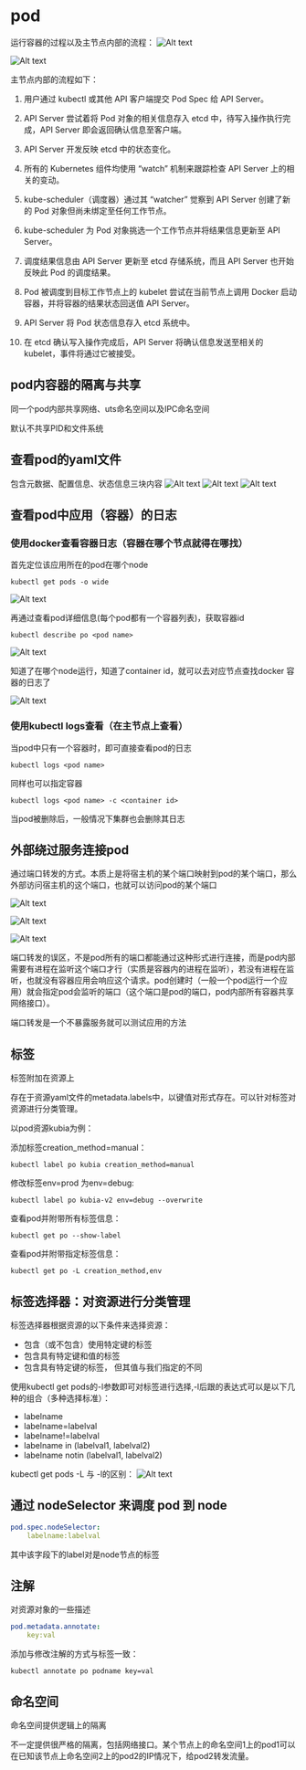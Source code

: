 # pod 

运行容器的过程以及主节点内部的流程：
![Alt text](image/image21.png)

![Alt text](image/image22.png)

主节点内部的流程如下：
1) 用户通过 kubectl 或其他 API 客户端提交 Pod Spec 给 API Server。

2) API Server 尝试着将 Pod 对象的相关信息存入 etcd 中，待写入操作执行完成，API Server 即会返回确认信息至客户端。

3) API Server 开发反映 etcd 中的状态变化。

4) 所有的 Kubernetes 组件均使用 “watch” 机制来跟踪检查 API Server 上的相关的变动。

5) kube-scheduler（调度器）通过其 “watcher” 觉察到 API Server 创建了新的 Pod 对象但尚未绑定至任何工作节点。

6) kube-scheduler 为 Pod 对象挑选一个工作节点并将结果信息更新至 API Server。

7) 调度结果信息由 API Server 更新至 etcd 存储系统，而且 API Server 也开始反映此 Pod 的调度结果。

8) Pod 被调度到目标工作节点上的 kubelet 尝试在当前节点上调用 Docker 启动容器，并将容器的结果状态回送值 API Server。

9) API Server 将 Pod 状态信息存入 etcd 系统中。

10) 在 etcd 确认写入操作完成后，API Server 将确认信息发送至相关的 kubelet，事件将通过它被接受。


## pod内容器的隔离与共享

同一个pod内部共享网络、uts命名空间以及IPC命名空间

默认不共享PID和文件系统

## 查看pod的yaml文件
包含元数据、配置信息、状态信息三块内容
![Alt text](image/image26.png)
![Alt text](image/image27.png)
![Alt text](image/image28.png)

## 查看pod中应用（容器）的日志

### 使用docker查看容器日志（容器在哪个节点就得在哪找）

首先定位该应用所在的pod在哪个node  
```shell
kubectl get pods -o wide
```
![Alt text](image/image34.png)

再通过查看pod详细信息(每个pod都有一个容器列表)，获取容器id
```shell
kubectl describe po <pod name>
```
![Alt text](image/image31.png)

知道了在哪个node运行，知道了container id，就可以去对应节点查找docker 容器的日志了

![Alt text](image/image33.png)

### 使用kubectl logs查看（在主节点上查看）
当pod中只有一个容器时，即可直接查看pod的日志
```shell
kubectl logs <pod name>
```

同样也可以指定容器

```shell
kubectl logs <pod name> -c <container id>
```

当pod被删除后，一般情况下集群也会删除其日志

## 外部绕过服务连接pod

通过端口转发的方式。本质上是将宿主机的某个端口映射到pod的某个端口，那么外部访问宿主机的这个端口，也就可以访问pod的某个端口

![Alt text](image/image37.png)

![Alt text](image/image35.png)

![Alt text](image/image36.png)

端口转发的误区，不是pod所有的端口都能通过这种形式进行连接，而是pod内部需要有进程在监听这个端口才行（实质是容器内的进程在监听），若没有进程在监听，也就没有容器应用会响应这个请求。pod创建时（一般一个pod运行一个应用）就会指定pod会监听的端口（这个端口是pod的端口，pod内部所有容器共享网络接口）。

端口转发是一个不暴露服务就可以测试应用的方法

## 标签

标签附加在资源上

存在于资源yaml文件的metadata.labels中，以键值对形式存在。可以针对标签对资源进行分类管理。

以pod资源kubia为例：

添加标签creation_method=manual：

```shell
kubectl label po kubia creation_method=manual
```

修改标签env=prod 为env=debug:
```shell
kubectl label po kubia-v2 env=debug --overwrite
```

查看pod并附带所有标签信息：
```shell
kubectl get po --show-label
```

查看pod并附带指定标签信息：
```shell
kubectl get po -L creation_method,env
```

## 标签选择器：对资源进行分类管理

标签选择器根据资源的以下条件来选择资源：
- 包含（或不包含）使用特定键的标签
- 包含具有特定键和值的标签
- 包含具有特定键的标签， 但其值与我们指定的不同

使用kubectl get pods的-l参数即可对标签进行选择,-l后跟的表达式可以是以下几种的组合（多种选择标准）：
- labelname
- labelname=labelval
- labelname!=labelval
- labelname in (labelval1, labelval2)
- labelname notin (labelval1, labelval2)


kubectl get pods -L 与 -l的区别：
![Alt text](image/image38.png)

## 通过 nodeSelector 来调度 pod 到 node

```yaml
pod.spec.nodeSelector:
    labelname:labelval
```
其中该字段下的label对是node节点的标签

## 注解
对资源对象的一些描述
```yaml
pod.metadata.annotate:
    key:val
```

添加与修改注解的方式与标签一致：
```shell
kubectl annotate po podname key=val
```

## 命名空间

命名空间提供逻辑上的隔离

不一定提供很严格的隔离，包括网络接口。某个节点上的命名空间1上的pod1可以在已知该节点上命名空间2上的pod2的IP情况下，给pod2转发流量。